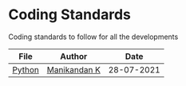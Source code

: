# Coding Standards

Coding standards to follow for all the developments

|File|Author|Date|
| --------- | --------- | --------- |
|[Python](python.md) |[Manikandan K](https://github.com/dwmanikandan)|28-07-2021 |

